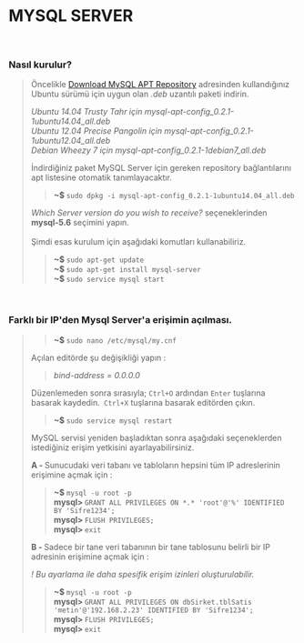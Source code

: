 <h1>MYSQL SERVER</h1>

<br><h3>Nasıl kurulur?</h3>
<blockquote>
<p>Öncelikle <a href="http://dev.mysql.com/downloads/repo/apt/">Download MySQL APT Repository</a> adresinden kullandığınız Ubuntu sürümü için uygun olan <i>.deb</i> uzantılı paketi indirin.</p>
<p><i>Ubuntu 14.04 Trusty Tahr için mysql-apt-config_0.2.1-1ubuntu14.04_all.deb</i><br>
<i>Ubuntu 12.04 Precise Pangolin için mysql-apt-config_0.2.1-1ubuntu12.04_all.deb</i><br>
<i>Debian Wheezy 7 için mysql-apt-config_0.2.1-1debian7_all.deb</i></p>
<p>İndirdiğiniz paket MySQL Server için gereken repository bağlantılarını apt listesine otomatik tanımlayacaktır.</p>
<blockquote>
<b>~$ </b><code>sudo dpkg -i mysql-apt-config_0.2.1-1ubuntu14.04_all.deb</code>
</blockquote>
<i>Which Server version do you wish to receive?</i> seçeneklerinden <b>mysql-5.6</b> seçimini yapın.<br><br>
Şimdi esas kurulum için aşağıdaki komutları kullanabiliriz.

<blockquote>
<b>~$ </b><code>sudo apt-get update</code><br>
<b>~$ </b><code>sudo apt-get install mysql-server</code><br>
<b>~$ </b><code>sudo service mysql start</code>
</blockquote>
</blockquote>

<br><h3>Farklı bir IP'den Mysql Server'a erişimin açılması.</h3>
<blockquote>
<blockquote>
<b>~$ </b><code>sudo nano /etc/mysql/my.cnf</code>
</blockquote>
<p>Açılan editörde şu değişikliği yapın :</p>
<blockquote>
<i>bind-address = 0.0.0.0</i>
</blockquote>
<p>Düzenlemeden sonra sırasıyla; <code>Ctrl+O</code> ardından <code>Enter</code> tuşlarına basarak kaydedin.<code> Ctrl+X</code> tuşlarına basarak editörden çıkın. </p>
<blockquote><b>~$ </b><code>sudo service mysql restart</code></blockquote>
<p>MySQL servisi yeniden başladıktan sonra aşağıdaki seçeneklerden istediğiniz erişim yetkisini ayarlayabilirsiniz.</p>
<p><b>A - </b>Sunucudaki veri tabanı ve tabloların hepsini tüm IP adreslerinin erişimine açmak için :</p>
<blockquote>
<b>~$ </b><code>mysql -u root -p</code><br>
<b>mysql> </b><code>GRANT ALL PRIVILEGES ON &#42;&#46;&#42; &#39;root&#39;@&#39;%&#39; IDENTIFIED BY &#39;Sifre1234&#39;;</code><br>
<b>mysql> </b><code>FLUSH PRIVILEGES;</code><br>
<b>mysql> </b><code>exit</code>
</blockquote>
<p><b>B - </b>Sadece bir tane veri tabanının bir tane tablosunu belirli bir IP adresinin erişimine açmak için :</p>
<p><i>! Bu ayarlama ile daha spesifik erişim izinleri oluşturulabilir.</i></p>
<blockquote>
<b>~$ </b><code>mysql -u root -p</code><br>
<b>mysql> </b><code>GRANT ALL PRIVILEGES ON dbSirket&#46;tblSatis &#39;metin&#39;@&#39;192.168.2.23&#39; IDENTIFIED BY &#39;Sifre1234&#39;;</code><br>
<b>mysql> </b><code>FLUSH PRIVILEGES;</code><br>
<b>mysql> </b><code>exit</code>
</blockquote>
</blockquote>